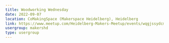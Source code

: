 ```yaml
---
title: Woodworking Wednesday
date: 2022-09-07
location: CoMakingSpace (Makerspace Heidelberg), Heidelberg
link: https://www.meetup.com/Heidelberg-Makers-Meetup/events/wqgjssydcmbkb/
usergroup: makershd
type: usergroup
---
```

